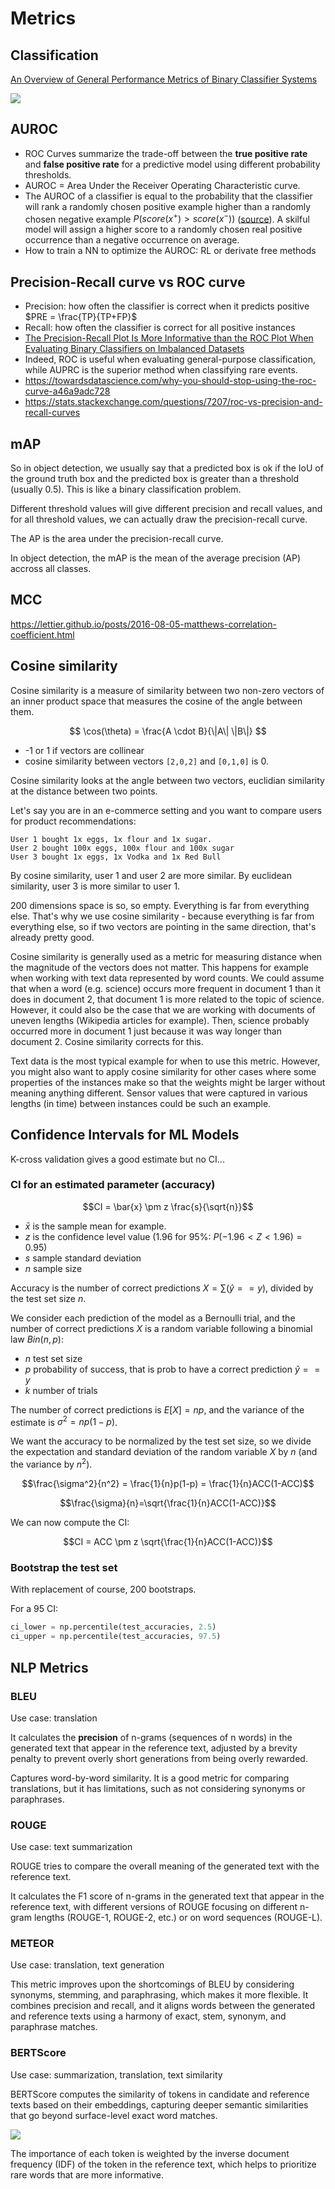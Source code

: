 # Metrics

## Classification

[An Overview of General Performance Metrics of Binary Classifier Systems](./Metrics%20of%20Binary%20Classifier%20Systems.pdf)

![](./which-metrics-use.jpg)

## AUROC

- ROC Curves summarize the trade-off between the **true positive rate** and **false positive rate** for a predictive model using different probability thresholds.
- AUROC = Area Under the Receiver Operating Characteristic curve.
- The AUROC of a classifier is equal to the probability that the classifier will rank a randomly chosen positive example higher than a randomly chosen negative example $P(score(x^{+}) \gt score(x^{−}))$ ([source](https://stats.stackexchange.com/a/133435)). A skilful model will assign a higher score to a randomly chosen real positive occurrence than a negative occurrence on average.
- How to train a NN to optimize the AUROC: RL or derivate free methods

## Precision-Recall curve vs ROC curve

- Precision: how often the classifier is correct when it predicts positive $PRE = \frac{TP}{TP+FP}$
- Recall: how often the classifier is correct for all positive instances
- [The Precision-Recall Plot Is More Informative than the ROC Plot When Evaluating Binary Classifiers on Imbalanced Datasets](https://journals.plos.org/plosone/article?id=10.1371/journal.pone.0118432)
- Indeed, ROC is useful when evaluating general-purpose classification, while AUPRC is the superior method when classifying rare events.
- <https://towardsdatascience.com/why-you-should-stop-using-the-roc-curve-a46a9adc728>
- <https://stats.stackexchange.com/questions/7207/roc-vs-precision-and-recall-curves>

## mAP

So in object detection, we usually say that a predicted box is ok if the IoU of the ground truth box and the predicted box is greater than a threshold (usually 0.5). This is like a binary classification problem.

Different threshold values will give different precision and recall values, and for all threshold values, we can actually draw the precision-recall curve.

The AP is the area under the precision-recall curve.

In object detection, the mAP is the mean of the average precision (AP) accross all classes.

## MCC

<https://lettier.github.io/posts/2016-08-05-matthews-correlation-coefficient.html>

## Cosine similarity

Cosine similarity is a measure of similarity between two non-zero vectors of an inner product space that measures the cosine of the angle between them.

$$ \cos(\theta) = \frac{A \cdot B}{\|A\| \|B\|} $$

- -1 or 1 if vectors are collinear
- cosine similarity between vectors `[2,0,2]` and `[0,1,0]` is 0.

Cosine similarity looks at the angle between two vectors, euclidian similarity at the distance between two points.

Let's say you are in an e-commerce setting and you want to compare users for product recommendations:

    User 1 bought 1x eggs, 1x flour and 1x sugar.
    User 2 bought 100x eggs, 100x flour and 100x sugar
    User 3 bought 1x eggs, 1x Vodka and 1x Red Bull

By cosine similarity, user 1 and user 2 are more similar. By euclidean similarity, user 3 is more similar to user 1.

200 dimensions space is so, so empty. Everything is far from everything else. That's why we use cosine similarity - because everything is far from everything else, so if two vectors are pointing in the same direction, that's already pretty good.

Cosine similarity is generally used as a metric for measuring distance when the magnitude of the vectors does not matter. This happens for example when working with text data represented by word counts. We could assume that when a word (e.g. science) occurs more frequent in document 1 than it does in document 2, that document 1 is more related to the topic of science. However, it could also be the case that we are working with documents of uneven lengths (Wikipedia articles for example). Then, science probably occurred more in document 1 just because it was way longer than document 2. Cosine similarity corrects for this.

Text data is the most typical example for when to use this metric. However, you might also want to apply cosine similarity for other cases where some properties of the instances make so that the weights might be larger without meaning anything different. Sensor values that were captured in various lengths (in time) between instances could be such an example.

## Confidence Intervals for ML Models

K-cross validation gives a good estimate but no CI...

### CI for an estimated parameter (accuracy)

$$CI = \bar{x} \pm z \frac{s}{\sqrt{n}}$$

- $\bar{x}$ is the sample mean for example.
- $z$ is the confidence level value (1.96 for 95%: $P(-1.96 < Z < 1.96) = 0.95$)
- $s$ sample standard deviation
- $n$ sample size

Accuracy is the number of correct predictions $X = \sum{(\hat{y} == y)}$, divided by the test set size $n$.

We consider each prediction of the model as a Bernoulli trial, and the number of correct predictions $X$ is a random variable following a binomial law $Bin(n,p)$:

- $n$ test set size
- $p$ probability of success, that is prob to have a correct prediction $\hat{y} == y$
- $k$ number of trials

The number of correct predictions is $E[X]= np$, and the variance of the estimate is $\sigma^2 = np(1-p)$.

We want the accuracy to be normalized by the test set size, so we divide the expectation and standard deviation of the random variable $X$ by $n$ (and the variance by $n^2$).

$$\frac{\sigma^2}{n^2} = \frac{1}{n}p(1-p) = \frac{1}{n}ACC(1-ACC)$$

$$\frac{\sigma}{n}=\sqrt{\frac{1}{n}ACC(1-ACC)}$$

We can now compute the CI:

$$CI = ACC \pm z \sqrt{\frac{1}{n}ACC(1-ACC)}$$

### Bootstrap the test set

With replacement of course, 200 bootstraps.

For a 95 CI:

```python
ci_lower = np.percentile(test_accuracies, 2.5)
ci_upper = np.percentile(test_accuracies, 97.5)
```

## NLP Metrics

### BLEU

Use case: translation

It calculates the **precision** of n-grams (sequences of n words) in the generated text that appear in the reference text, adjusted by a brevity penalty to prevent overly short generations from being overly rewarded.

Captures word-by-word similarity. It is a good metric for comparing translations, but it has limitations, such as not considering synonyms or paraphrases.

### ROUGE

Use case: text summarization

ROUGE tries to compare the overall meaning of the generated text with the reference text.

It calculates the F1 score of n-grams in the generated text that appear in the reference text, with different versions of ROUGE focusing on different n-gram lengths (ROUGE-1, ROUGE-2, etc.) or on word sequences (ROUGE-L).

### METEOR

Use case: translation, text generation

This metric improves upon the shortcomings of BLEU by considering synonyms, stemming, and paraphrasing, which makes it more flexible. It combines precision and recall, and it aligns words between the generated and reference texts using a harmony of exact, stem, synonym, and paraphrase matches.

### BERTScore

Use case: summarization, translation, text similarity

BERTScore computes the similarity of tokens in candidate and reference texts based on their embeddings, capturing deeper semantic similarities that go beyond surface-level exact word matches.

![](./bert.png)

The importance of each token is weighted by the inverse document frequency (IDF) of the token in the reference text, which helps to prioritize rare words that are more informative.
